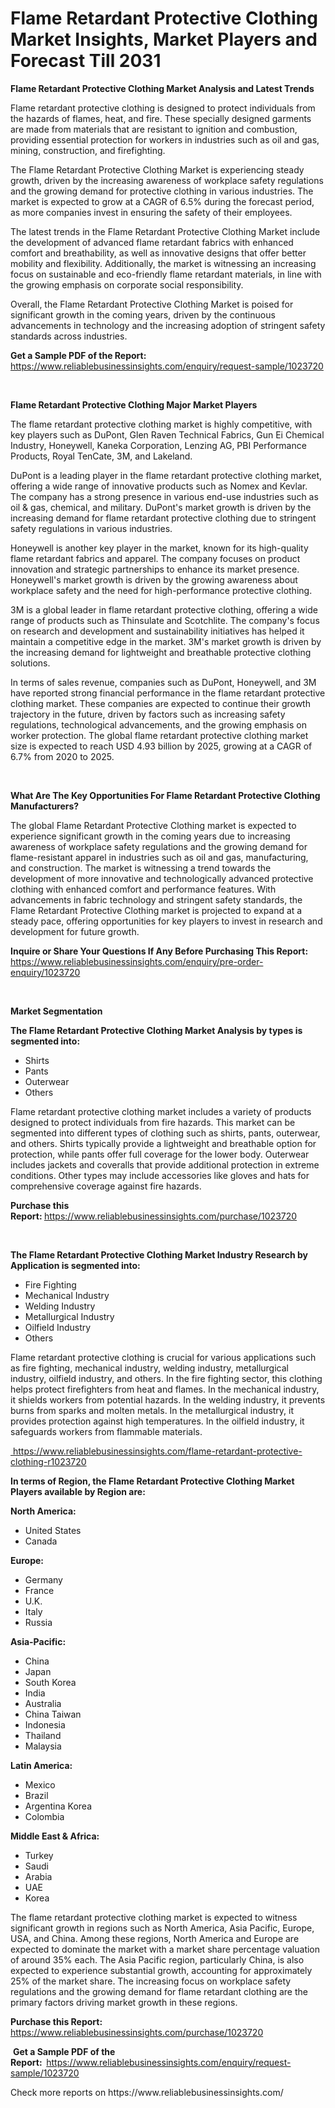 <p><h1>Flame Retardant Protective Clothing Market Insights, Market Players and Forecast Till 2031</h1></p><p><strong>Flame Retardant Protective Clothing Market Analysis and Latest Trends</strong></p>
<p><p>Flame retardant protective clothing is designed to protect individuals from the hazards of flames, heat, and fire. These specially designed garments are made from materials that are resistant to ignition and combustion, providing essential protection for workers in industries such as oil and gas, mining, construction, and firefighting.</p><p>The Flame Retardant Protective Clothing Market is experiencing steady growth, driven by the increasing awareness of workplace safety regulations and the growing demand for protective clothing in various industries. The market is expected to grow at a CAGR of 6.5% during the forecast period, as more companies invest in ensuring the safety of their employees.</p><p>The latest trends in the Flame Retardant Protective Clothing Market include the development of advanced flame retardant fabrics with enhanced comfort and breathability, as well as innovative designs that offer better mobility and flexibility. Additionally, the market is witnessing an increasing focus on sustainable and eco-friendly flame retardant materials, in line with the growing emphasis on corporate social responsibility.</p><p>Overall, the Flame Retardant Protective Clothing Market is poised for significant growth in the coming years, driven by the continuous advancements in technology and the increasing adoption of stringent safety standards across industries.</p></p>
<p><strong>Get a Sample PDF of the Report:&nbsp;</strong> <a href="https://www.reliablebusinessinsights.com/enquiry/request-sample/1023720">https://www.reliablebusinessinsights.com/enquiry/request-sample/1023720</a></p>
<p>&nbsp;</p>
<p><strong>Flame Retardant Protective Clothing Major Market Players</strong></p>
<p><p>The flame retardant protective clothing market is highly competitive, with key players such as DuPont, Glen Raven Technical Fabrics, Gun Ei Chemical Industry, Honeywell, Kaneka Corporation, Lenzing AG, PBI Performance Products, Royal TenCate, 3M, and Lakeland. </p><p>DuPont is a leading player in the flame retardant protective clothing market, offering a wide range of innovative products such as Nomex and Kevlar. The company has a strong presence in various end-use industries such as oil & gas, chemical, and military. DuPont's market growth is driven by the increasing demand for flame retardant protective clothing due to stringent safety regulations in various industries.</p><p>Honeywell is another key player in the market, known for its high-quality flame retardant fabrics and apparel. The company focuses on product innovation and strategic partnerships to enhance its market presence. Honeywell's market growth is driven by the growing awareness about workplace safety and the need for high-performance protective clothing.</p><p>3M is a global leader in flame retardant protective clothing, offering a wide range of products such as Thinsulate and Scotchlite. The company's focus on research and development and sustainability initiatives has helped it maintain a competitive edge in the market. 3M's market growth is driven by the increasing demand for lightweight and breathable protective clothing solutions.</p><p>In terms of sales revenue, companies such as DuPont, Honeywell, and 3M have reported strong financial performance in the flame retardant protective clothing market. These companies are expected to continue their growth trajectory in the future, driven by factors such as increasing safety regulations, technological advancements, and the growing emphasis on worker protection. The global flame retardant protective clothing market size is expected to reach USD 4.93 billion by 2025, growing at a CAGR of 6.7% from 2020 to 2025.</p></p>
<p>&nbsp;</p>
<p><strong>What Are The Key Opportunities For Flame Retardant Protective Clothing Manufacturers?</strong></p>
<p><p>The global Flame Retardant Protective Clothing market is expected to experience significant growth in the coming years due to increasing awareness of workplace safety regulations and the growing demand for flame-resistant apparel in industries such as oil and gas, manufacturing, and construction. The market is witnessing a trend towards the development of more innovative and technologically advanced protective clothing with enhanced comfort and performance features. With advancements in fabric technology and stringent safety standards, the Flame Retardant Protective Clothing market is projected to expand at a steady pace, offering opportunities for key players to invest in research and development for future growth.</p></p>
<p><strong>Inquire or Share Your Questions If Any Before Purchasing This Report:</strong> <a href="https://www.reliablebusinessinsights.com/enquiry/pre-order-enquiry/1023720">https://www.reliablebusinessinsights.com/enquiry/pre-order-enquiry/1023720</a></p>
<p>&nbsp;</p>
<p><strong>Market Segmentation</strong></p>
<p><strong>The Flame Retardant Protective Clothing Market Analysis by types is segmented into:</strong></p>
<p><ul><li>Shirts</li><li>Pants</li><li>Outerwear</li><li>Others</li></ul></p>
<p><p>Flame retardant protective clothing market includes a variety of products designed to protect individuals from fire hazards. This market can be segmented into different types of clothing such as shirts, pants, outerwear, and others. Shirts typically provide a lightweight and breathable option for protection, while pants offer full coverage for the lower body. Outerwear includes jackets and coveralls that provide additional protection in extreme conditions. Other types may include accessories like gloves and hats for comprehensive coverage against fire hazards.</p></p>
<p><strong>Purchase this Report:&nbsp;</strong><a href="https://www.reliablebusinessinsights.com/purchase/1023720">https://www.reliablebusinessinsights.com/purchase/1023720</a></p>
<p>&nbsp;</p>
<p><strong>The Flame Retardant Protective Clothing Market Industry Research by Application is segmented into:</strong></p>
<p><ul><li>Fire Fighting</li><li>Mechanical Industry</li><li>Welding Industry</li><li>Metallurgical Industry</li><li>Oilfield Industry</li><li>Others</li></ul></p>
<p><p>Flame retardant protective clothing is crucial for various applications such as fire fighting, mechanical industry, welding industry, metallurgical industry, oilfield industry, and others. In the fire fighting sector, this clothing helps protect firefighters from heat and flames. In the mechanical industry, it shields workers from potential hazards. In the welding industry, it prevents burns from sparks and molten metals. In the metallurgical industry, it provides protection against high temperatures. In the oilfield industry, it safeguards workers from flammable materials.</p></p>
<p><a href="https://www.reliablebusinessinsights.com/flame-retardant-protective-clothing-r1023720">&nbsp;https://www.reliablebusinessinsights.com/flame-retardant-protective-clothing-r1023720</a></p>
<p><strong>In terms of Region, the Flame Retardant Protective Clothing Market Players available by Region are:</strong></p>
<p>
    <p> <strong> North America: </strong>
        <ul>
            <li>United States</li>
            <li>Canada</li>
        </ul>
        </p> 
    <p> <strong> Europe: </strong>
        <ul>
            <li>Germany</li>
            <li>France</li>
            <li>U.K.</li>
            <li>Italy</li>
            <li>Russia</li>
        </ul>
        </p> 
    <p> <strong> Asia-Pacific: </strong>
        <ul>
            <li>China</li>
            <li>Japan</li>
            <li>South Korea</li>
            <li>India</li>
            <li>Australia</li>
            <li>China Taiwan</li>
            <li>Indonesia</li>
            <li>Thailand</li>
            <li>Malaysia</li>
        </ul>
        </p> 
    <p> <strong> Latin America: </strong>
        <ul>
            <li>Mexico</li>
            <li>Brazil</li>
            <li>Argentina Korea</li>
            <li>Colombia</li>
        </ul>
        </p> 
    <p> <strong> Middle East & Africa: </strong>
        <ul>
            <li>Turkey</li>
            <li>Saudi</li>
            <li>Arabia</li>
            <li>UAE</li>
            <li>Korea</li>
        </ul>
    </p>
    </p>
<p><p>The flame retardant protective clothing market is expected to witness significant growth in regions such as North America, Asia Pacific, Europe, USA, and China. Among these regions, North America and Europe are expected to dominate the market with a market share percentage valuation of around 35% each. The Asia Pacific region, particularly China, is also expected to experience substantial growth, accounting for approximately 25% of the market share. The increasing focus on workplace safety regulations and the growing demand for flame retardant clothing are the primary factors driving market growth in these regions.</p></p>
<p><strong>Purchase this Report: </strong><a href="https://www.reliablebusinessinsights.com/purchase/1023720">https://www.reliablebusinessinsights.com/purchase/1023720</a></p>
<p>&nbsp;<strong>Get a Sample PDF of the Report:&nbsp;&nbsp;</strong><a href="https://www.reliablebusinessinsights.com/enquiry/request-sample/1023720">https://www.reliablebusinessinsights.com/enquiry/request-sample/1023720</a></p>
<p><strong></strong></p>
<p>Check more reports on https://www.reliablebusinessinsights.com/</p>